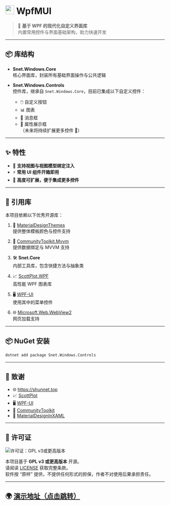 # <img src="https://api.shunnet.top/pic/shun.png" height="28"> WpfMUI

> 🎨 **基于 WPF 的现代化自定义界面库**  
> 内置常用控件与界面基础架构，助力快速开发  

---

## 📦 库结构

- **Snet.Windows.Core**  
  核心界面库，封装所有基础界面操作与公共逻辑

- **Snet.Windows.Controls**  
  控件库，继承自 `Snet.Windows.Core`，目前已集成以下自定义控件：  
  - 🖱️ 自定义按钮  
  - 📊 图表  
  - 💬 消息框  
  - 📝 属性展示框  
  （未来将持续扩展更多控件 🚀）

---

## ✨ 特性

- 🔗 **支持视图与视图模型绑定注入**
- ⚡ **常用 UI 组件开箱即用**
- 🔧 **高度可扩展，便于集成更多控件**

---

## 🔗 引用库

本项目依赖以下优秀开源库：

1. 🎨 [MaterialDesignThemes](https://github.com/MaterialDesignInXAML/MaterialDesignInXamlToolkit)  
   提供整体模板颜色与控件支持

2. 🧩 [CommunityToolkit.Mvvm](https://github.com/CommunityToolkit/dotnet)  
   提供数据绑定与 MVVM 支持

3. 🛠️ **Snet.Core**  
   内部工具库，包含快捷方法与抽象类

4. 📈 [ScottPlot.WPF](https://github.com/ScottPlot/ScottPlot)  
   高性能 WPF 图表库

5. 🖥️ [WPF-UI](https://github.com/lepoco/wpfui)  
   使用其中的菜单控件

6. 🌐 [Microsoft.Web.WebView2](https://learn.microsoft.com/en-us/microsoft-edge/webview2/)  
   网页加载支持

---

## 📦 NuGet 安装
```bash
dotnet add package Snet.Windows.Controls
```

---

## 🙏 致谢
- 🌐 https://shunnet.top  
- 📈 [ScottPlot](https://github.com/scottplot/scottplot)  
- 🖥️ [WPF-UI](https://github.com/lepoco/wpfui)  
- 🧩 [CommunityToolkit](https://github.com/CommunityToolkit/dotnet)  
- 🎨 [MaterialDesignInXAML](https://github.com/MaterialDesignInXAML/MaterialDesignInXamlToolkit)  

---

## 📜 许可证
![许可证：GPL v3或更高版本](https://img.shields.io/badge/License-GPL_v3_or_later-blue)  

本项目基于 **GPL v3 或更高版本** 开源。  
请阅读 [LICENSE](LICENSE.txt) 获取完整条款。  
软件按 “原样” 提供，不提供任何形式的担保，作者不对使用后果承担责任。  

---

## 🌍 [演示地址（点击跳转）](https://Shunnet.top/7EUf6)
